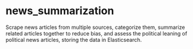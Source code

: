 # news_summarization
Scrape news articles from multiple sources, categorize them, summarize related articles together to reduce bias, and assess the political leaning of political news articles, storing the data in Elasticsearch.
